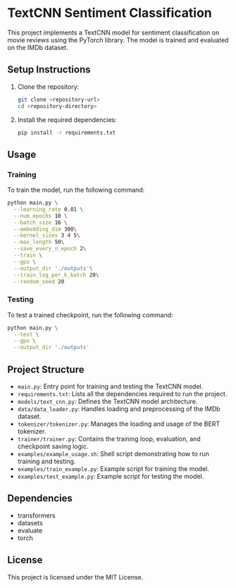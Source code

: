 # TextCNN Sentiment Classification

This project implements a TextCNN model for sentiment classification on movie reviews using the PyTorch library. The model is trained and evaluated on the IMDb dataset.

## Setup Instructions

1. Clone the repository:
   ```bash
   git clone <repository-url>
   cd <repository-directory>
   ```

2. Install the required dependencies:
   ```bash
   pip install -r requirements.txt
   ```

## Usage

### Training
To train the model, run the following command:
```bash
python main.py \
  --learning_rate 0.01 \
  --num_epochs 10 \
  --batch_size 16 \
  --embedding_dim 300\
  --kernel_sizes 3 4 5\
  --max_length 50\
  --save_every_n_epoch 2\
  --train \
  --gpu \
  --output_dir './outputs'\
  --train_log_per_k_batch 20\
  --random_seed 20
```

### Testing
To test a trained checkpoint, run the following command:
```bash
python main.py \
  --test \
  --gpu \
  --output_dir './outputs'
```

## Project Structure
- `main.py`: Entry point for training and testing the TextCNN model.
- `requirements.txt`: Lists all the dependencies required to run the project.
- `models/text_cnn.py`: Defines the TextCNN model architecture.
- `data/data_loader.py`: Handles loading and preprocessing of the IMDb dataset.
- `tokenizer/tokenizer.py`: Manages the loading and usage of the BERT tokenizer.
- `trainer/trainer.py`: Contains the training loop, evaluation, and checkpoint saving logic.
- `examples/example_usage.sh`: Shell script demonstrating how to run training and testing.
- `examples/train_example.py`: Example script for training the model.
- `examples/test_example.py`: Example script for testing the model.

## Dependencies
- transformers
- datasets
- evaluate
- torch

## License
This project is licensed under the MIT License.
